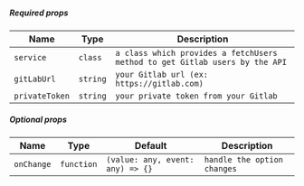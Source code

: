 ##### Required props

| Name           | Type     | Description                                                                 |
| -------------- | -------- | --------------------------------------------------------------------------- |
| `service`      | `class`  | `a class which provides a fetchUsers method to get Gitlab users by the API` |
| `gitLabUrl`    | `string` | `your Gitlab url (ex: https://gitlab.com)`                                  |
| `privateToken` | `string` | `your private token from your Gitlab`                                       |

##### Optional props

| Name          | Type       | Default                          | Description                  |
| ------------- | ---------- | -------------------------------- | ---------------------------- |
| `onChange`    | `function` | `(value: any, event: any) => {}` |  `handle the option changes` |